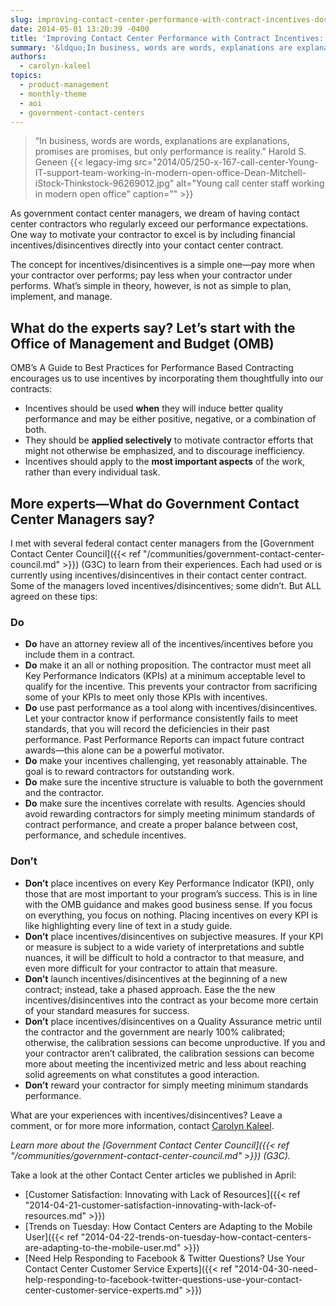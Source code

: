 ```yaml
---
slug: improving-contact-center-performance-with-contract-incentives-dos-and-donts
date: 2014-05-01 13:20:39 -0400
title: 'Improving Contact Center Performance with Contract Incentives: Dos and Don’ts'
summary: '&ldquo;In business, words are words, explanations are explanations, promises are promises, but only performance is reality.&rdquo; Harold S. Geneen As government contact center managers, we dream of having contact center contractors who regularly exceed our performance expectations. One way to motivate your contractor to excel is by including financial incentives/disincentives directly into your contact center contract.'
authors:
  - carolyn-kaleel
topics:
  - product-management
  - monthly-theme
  - aoi
  - government-contact-centers
---
```


> “In business, words are words, explanations are explanations, promises are promises, but only performance is reality.” Harold S. Geneen {{< legacy-img src="2014/05/250-x-167-call-center-Young-IT-support-team-working-in-modern-open-office-Dean-Mitchell-iStock-Thinkstock-96269012.jpg" alt="Young call center staff working in modern open office" caption="" >}}

As government contact center managers, we dream of having contact center contractors who regularly exceed our performance expectations. One way to motivate your contractor to excel is by including financial incentives/disincentives directly into your contact center contract.

The concept for incentives/disincentives is a simple one—pay more when your contractor over performs; pay less when your contractor under performs. What’s simple in theory, however, is not as simple to plan, implement, and manage.

## What do the experts say? Let’s start with the Office of Management and Budget (OMB)

OMB’s A Guide to Best Practices for Performance Based Contracting encourages us to use incentives by incorporating them thoughtfully into our contracts:

  * Incentives should be used **when** they will induce better quality performance and may be either positive, negative, or a combination of both.
  * They should be **applied selectively** to motivate contractor efforts that might not otherwise be emphasized, and to discourage inefficiency.
  * Incentives should apply to the **most important aspects** of the work, rather than every individual task.

## More experts—What do Government Contact Center Managers say?

I met with several federal contact center managers from the [Government Contact Center Council]({{< ref "/communities/government-contact-center-council.md" >}}) (G3C) to learn from their experiences. Each had used or is currently using incentives/disincentives in their contact center contract. Some of the managers loved incentives/disincentives; some didn’t. But ALL agreed on these tips:

### Do

  * **Do** have an attorney review all of the incentives/incentives before you include them in a contract.
  * **Do** make it an all or nothing proposition. The contractor must meet all Key Performance Indicators (KPIs) at a minimum acceptable level to qualify for the incentive. This prevents your contractor from sacrificing some of your KPIs to meet only those KPIs with incentives.
  * **Do** use past performance as a tool along with incentives/disincentives. Let your contractor know if performance consistently fails to meet standards, that you will record the deficiencies in their past performance. Past Performance Reports can impact future contract awards—this alone can be a powerful motivator.
  * **Do** make your incentives challenging, yet reasonably attainable. The goal is to reward contractors for outstanding work.
  * **Do** make sure the incentive structure is valuable to both the government and the contractor.
  * **Do** make sure the incentives correlate with results. Agencies should avoid rewarding contractors for simply meeting minimum standards of contract performance, and create a proper balance between cost, performance, and schedule incentives.

### Don’t

  * **Don’t** place incentives on every Key Performance Indicator (KPI), only those that are most important to your program’s success. This is in line with the OMB guidance and makes good business sense. If you focus on everything, you focus on nothing. Placing incentives on every KPI is like highlighting every line of text in a study guide.
  * **Don’t** place incentives/disincentives on subjective measures. If your KPI or measure is subject to a wide variety of interpretations and subtle nuances, it will be difficult to hold a contractor to that measure, and even more difficult for your contractor to attain that measure.
  * **Don’t** launch incentives/disincentives at the beginning of a new contract; instead, take a phased approach. Ease the the new incentives/disincentives into the contract as your become more certain of your standard measures for success.
  * **Don’t** place incentives/disincentives on a Quality Assurance metric until the contractor and the government are nearly 100% calibrated; otherwise, the calibration sessions can become unproductive. If you and your contractor aren’t calibrated, the calibration sessions can become more about meeting the incentivized metric and less about reaching solid agreements on what constitutes a good interaction.
  * **Don’t** reward your contractor for simply meeting minimum standards performance.

What are your experiences with incentives/disincentives? Leave a comment, or for more more information, contact [Carolyn Kaleel](mailto:Carolyn.Kaleel@gsa.gov).

_Learn more about the [Government Contact Center Council]({{< ref "/communities/government-contact-center-council.md" >}}) (G3C)._

Take a look at the other Contact Center articles we published in April:

  * [Customer Satisfaction: Innovating with Lack of Resources]({{< ref "2014-04-21-customer-satisfaction-innovating-with-lack-of-resources.md" >}})
  * [Trends on Tuesday: How Contact Centers are Adapting to the Mobile User]({{< ref "2014-04-22-trends-on-tuesday-how-contact-centers-are-adapting-to-the-mobile-user.md" >}})
  * [Need Help Responding to Facebook & Twitter Questions? Use Your Contact Center Customer Service Experts]({{< ref "2014-04-30-need-help-responding-to-facebook-twitter-questions-use-your-contact-center-customer-service-experts.md" >}})
